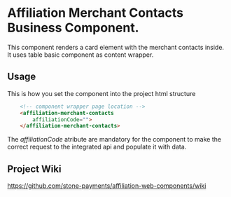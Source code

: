 # Affiliation Merchant Contacts Business Component.

This component renders a card element with the merchant contacts inside. It uses table basic component as content wrapper.

## Usage

This is how you set the component into the project html structure

```html
    <!-- component wrapper page location -->
    <affiliation-merchant-contacts
        affiliationCode="">
    </affiliation-merchant-contacts>
```

The *affiliationCode* atribute are mandatory for the component to make the correct request to the integrated api and populate it with data.

## Project Wiki

https://github.com/stone-payments/affiliation-web-components/wiki